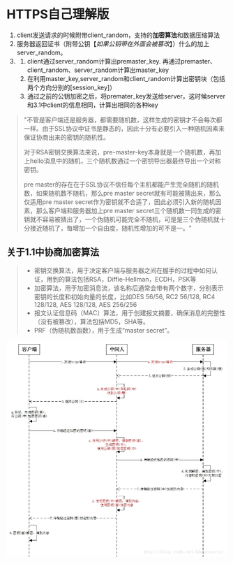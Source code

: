 # HTTPS自己理解版

1. client发送请求的时候附带client\_random，支持的**加密算法**和数据压缩算法
2. 服务器返回证书（附带公钥【_如果公钥带在外面会被篡改_】）什么的加上server\_random。
3. 1. client通过server\_random计算出premaster\_key. 再通过premaster、client\_random、server\_random计算出master\_key
   2. 在利用master\_key,server\_random和client\_random计算出密钥块（包括两个方向分别的\[session\_key\]）
   3. 通过之前的公钥加密之后，将premater\_key发送给server，这时候server和3.1中client的信息相同，计算出相同的各种key

> "不管是客户端还是服务器，都需要随机数，这样生成的密钥才不会每次都一样。由于SSL协议中证书是静态的，因此十分有必要引入一种随机因素来保证协商出来的密钥的随机性。
>
> 对于RSA密钥交换算法来说，pre-master-key本身就是一个随机数，再加上hello消息中的随机，三个随机数通过一个密钥导出器最终导出一个对称密钥。
>
> pre master的存在在于SSL协议不信任每个主机都能产生完全随机的随机数，如果随机数不随机，那么pre master secret就有可能被猜出来，那么仅适用pre master secret作为密钥就不合适了，因此必须引入新的随机因素，那么客户端和服务器加上pre master secret三个随机数一同生成的密钥就不容易被猜出了，一个伪随机可能完全不随机，可是是三个伪随机就十分接近随机了，每增加一个自由度，随机性增加的可不是一。"

## 关于1.1中协商加密算法

> * 密钥交换算法，用于决定客户端与服务器之间在握手的过程中如何认证，用到的算法包括RSA，Diffie-Hellman，ECDH，PSK等
> * 加密算法，用于加密消息流，该名称后通常会带有两个数字，分别表示密钥的长度和初始向量的长度，比如DES 56/56, RC2 56/128, RC4 128/128, AES 128/128, AES 256/256
> * 报文认证信息码（MAC）算法，用于创建报文摘要，确保消息的完整性（没有被篡改），算法包括MD5，SHA等。
> * PRF（伪随机数函数），用于生成“master secret”。

![20170509104722086](../.gitbook/assets/20170509104722086.jpeg)

